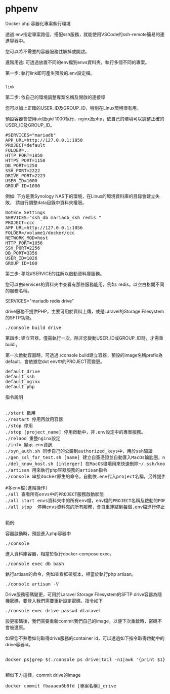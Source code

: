 # phpenv
Docker php 容器化專案執行環境

透過.env指定專案路徑，搭配ssh服務，就能使用VSCode的ssh-remote簡易的連進容器中。

您可以將不需要的容器服務註解掉或開啟。


進階用途:
可透過放置不同的env檔到envs資料夾，執行多個不同的專案。

第一步: 執行link即可產生預設的.env設定檔。

<code>
link
</code>

第二步: 依自己的環境調整專案名稱及開啟的連接埠

您可以加上正確的USER_ID及GROUP_ID，特別在Linux環境很有用。

預設容器會使用uid及gid 1000執行，nginx及php，依自己的環境可以調整正確的USER_ID及GROUP_ID。

<pre>
#SERVICES="mariadb"
APP_URL=http://127.0.0.1:1050
PROJECT=default
FOLDER=..
HTTP_PORT=1050
HTTPS_PORT=1150
DB_PORT=1250
SSH_PORT=2222
DRIVE_PORT=2223
USER_ID=1000
GROUP_ID=1000
</pre>

例如:
下方是我Synology NAS下的環境，在Linux的環境資料庫的目錄會建立失敗，
請自行調整data目錄中資料夾權限。
<pre>
DotEnv Settings
SERVICES="ssh_db mariadb_ssh redis "
PROJECT=ccc
APP_URL=http://127.0.0.1:1056
FOLDER=/volume1/docker/ccc
NETWORK_MOD=host
HTTP_PORT=1056
SSH_PORT=2256
DB_PORT=3356
USER_ID=1026
GROUP_ID=100
</pre>


第三步: 移除#SERVICE的註解以啟動資料庫服務。

您可以由services的資料夾中查看有那些服務能用，例如: redis，以空白格開不同的服務名稱。

SERVICES="mariadb redis drive"

drive服務不提供PHP，主要可用於資料上傳，或是Laravel的Storage Filesystem的SFTP功能。
<pre>
./console build drive
</pre>

第四步: 建立容器，僅需執行一次，除非您變動USER_ID或GROUP_ID時，才需重buidl。

第一次啟動容器時，可透過./console build建立容器，預設的image名稱prefix為default，會依據您dot env中的PROJECT而變更。
<pre>
default_drive
default_ssh
default_nginx
default_php
</pre>


指令說明
<pre>

./start 啟用
./restart 停用再啟用容器
./stop 停用
./stop [project_name] 停用啟動中，非.env設定中的專案服務。
./relaod 重整nginx設定
./info 顯示.env資訊
./syn_auth.sh 同步自己的公鑰到authorized_keys中，用於ssh驗證
./gen_ssl_for_test.sh [name] 建立自簽憑證並自動匯入MacOs鑰匙圈，name後方會自動追加.test
./del_know_host.sh [interger] 在MacOS環境用來快速刪除~/.ssh/known_hosts特定行號
./artisan 用來執行php容器服務的artisan指令
./console 串接docker原生的命令，自動依.env代入project名稱，另外提供本專案的一些子命令。

#多env檔(進階操作)
./all 查看所有envs中的PROJECT服務啟動狀態
./all start envs資料夾中的所有env檔，env檔的PROJECT名稱及啟動的PORT不可重覆，會自重連結到每個.env檔進行啟動。
./all stop  停用envs資料夾的所有服務，會自重連結到每個.env檔進行停止

</pre>

範例:

容器啟動時，預設進入php容器中

<pre>
./console
</pre>

進入資料庫容器，相當於執行docker-compose exec。
<pre>
./console exec db bash
</pre>

執行artisan的命令，例如查看框架版本，相當於執行php artisan。

<pre>
./console artisan -V
</pre>


Drive服務密碼變更，可用於Laravel Storage Filesystem的SFTP
drive容器為隨機密碼，要登入我們需要重新設定密碼，指令如下

<pre>
./console exec drive passwd dlaravel
</pre>

設更密碼後，我們需要重新commit我們自己的image，以便下次重啟時，密碼不會被還原。



如果您不熟悉如何取得drive服務的container id，可以透過如下指令取得啟動中的drive容器id。

<pre>

docker ps|grep $(./console ps drive|tail -n1|awk '{print $1}')

</pre>

類似下方這樣，commit drive的image
<pre>
docker commit fbaaaea6b8fd [專案名稱]_drive
</pre>

